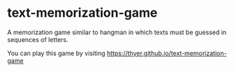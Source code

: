 # text-memorization-game
A memorization game similar to hangman in which texts must be guessed in sequences of letters.

You can play this game by visiting https://thyer.github.io/text-memorization-game
